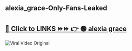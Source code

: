 
 ## alexia_grace-Only-Fans-Leaked

# <h2><a href="https://clipsfans.com/alexia_grace&ref=git">🔗 Click to LINKS ⏩⏩ 👉 🟢 alexia grace </a></h2>

<a href="https://clipsfans.com/alexia_grace&ref=git" rel="nofollow" data-target="animated-image.originalLink"><img src="https://i.ibb.co.com/xMMVF88/686577567.gif" alt="Viral Video Original" style="max-width: 100%; display: inline-block;" data-target="animated-image.originalImage"></a>
